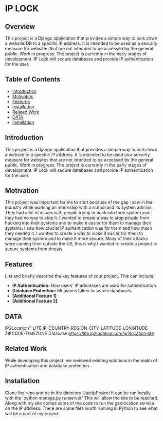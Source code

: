 # IP LOCK

## Overview

This project is a Django application that provides a simple way to lock down a website/DB to a specific IP address. It is intended to be used as a security measure for websites that are not intended to be accessed by the general public. Work in progress. The project is currently in the early stages of development. IP Lock will secure databases and provide IP authentication for the user.

## Table of Contents

- [Introduction](#introduction)
- [Motivation](#motivation)
- [Features](#features)
- [Installation](#installation)
- [Related Work](#related-work)
- [DATA](#data)
- [Installation](#installation)

## Introduction

This project is a Django application that provides a simple way to lock down a website to a specific IP address. It is intended to be used as a security measure for websites that are not intended to be accessed by the general public. Work in progress. The project is currently in the early stages of development. IP Lock will secure databases and provide IP authentication for the user.

## Motivation

This project was important for me to start because of the gap I saw in the industry while working an internship with a school and its system admins. They had a lot of issues with people trying to hack into their system and they had no way to stop it. I wanted to create a way to stop people from hacking into their systems and to make it easier for them to manage their systems. I saw how crucial IP authentication was for them and how much they needed it. I wanted to create a way to make it easier for them to manage their system and to make it more secure. Many of their attacks were coming from outside the US, this is why I wanted to create a project to secure systems from threats.

## Features

List and briefly describe the key features of your project. This can include:

- **IP Authentication:** How users' IP addresses are used for authentication.
- **Database Protection:** Measures taken to secure databases.
- **[Additional Feature 1]**
- **[Additional Feature 2]**

## DATA

IP2Location™ LITE IP-COUNTRY-REGION-CITY-LATITUDE-LONGITUDE-ZIPCODE-TIMEZONE Database
<https://lite.ip2location.com/ip2location-lite>

## Related Work

While developing this project, we reviewed existing solutions in the realm of IP authentication and database protection.

## Installation

Clone the repo and be in the directory UserIpProject
It can be run locally with the 'python manage.py runserver'
This will allow the site to be reached. Along with my site comes some of the code to run the geolocation service on the IP address. There are some files worth running in Python to see what will be a part of my project.
